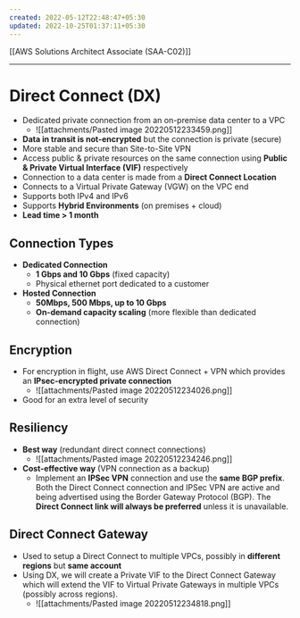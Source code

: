 ```yaml
---
created: 2022-05-12T22:48:47+05:30
updated: 2022-10-25T01:37:11+05:30
---
```

[[AWS Solutions Architect Associate (SAA-C02)]]

---
# Direct Connect (DX)
- Dedicated private connection from an on-premise data center to a VPC
	- ![[attachments/Pasted image 20220512233459.png]]
- **Data in transit is not-encrypted** but the connection is private (secure)
- More stable and secure than Site-to-Site VPN
- Access public & private resources on the same connection using **Public & Private Virtual Interface (VIF)** respectively
- Connection to a data center is made from a **Direct Connect Location**
- Connects to a Virtual Private Gateway (VGW) on the VPC end
- Supports both IPv4 and IPv6
- Supports **Hybrid Environments** (on premises + cloud)
- **Lead time > 1 month**

## Connection Types
-   **Dedicated Connection**
    -   **1 Gbps and 10 Gbps** (fixed capacity)
    -   Physical ethernet port dedicated to a customer
-   **Hosted Connection**
    -   **50Mbps, 500 Mbps, up to 10 Gbps**
    -   **On-demand capacity scaling** (more flexible than dedicated connection)

## Encryption
- For encryption in flight, use AWS Direct Connect + VPN which provides an **IPsec-encrypted private connection**
	- ![[attachments/Pasted image 20220512234026.png]]
- Good for an extra level of security

## Resiliency
- **Best way** (redundant direct connect connections)
	- ![[attachments/Pasted image 20220512234246.png]]
- **Cost-effective way** (VPN connection as a backup)
	- Implement an **IPSec VPN** connection and use the **same BGP prefix**. Both the Direct Connect connection and IPSec VPN are active and being advertised using the Border Gateway Protocol (BGP). The **Direct Connect link will always be preferred** unless it is unavailable.

## Direct Connect Gateway
- Used to setup a Direct Connect to multiple VPCs, possibly in **different regions** but **same account**
- Using DX, we will create a Private VIF to the Direct Connect Gateway which will extend the VIF to Virtual Private Gateways in multiple VPCs (possibly across regions).
	- ![[attachments/Pasted image 20220512234818.png]]